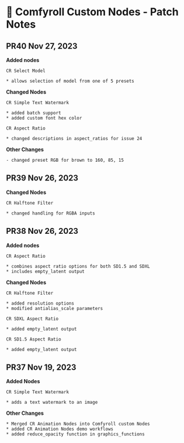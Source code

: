 # 🧩 Comfyroll Custom Nodes - Patch Notes

## PR40 Nov 27, 2023

__Added nodes__

    CR Select Model

    * allows selection of model from one of 5 presets 

__Changed Nodes__

    CR Simple Text Watermark

    * added batch support
    * added custom font hex color

    CR Aspect Ratio

    * changed descriptions in aspect_ratios for issue 24

__Other Changes__

    - changed preset RGB for brown to 160, 85, 15  

## PR39 Nov 26, 2023

__Changed Nodes__

    CR Halftone Filter

    * changed handling for RGBA inputs 

## PR38 Nov 26, 2023

 __Added nodes__

    CR Aspect Ratio

    * combines aspect ratio options for both SD1.5 and SDXL
    * includes empty_latent output

__Changed Nodes__

    CR Halftone Filter

    * added resolution options 
    * modified antialias_scale parameters

    CR SDXL Aspect Ratio

    * added empty_latent output  

    CR SD1.5 Aspect Ratio

    * added empty_latent output  

## PR37 Nov 19, 2023

__Added Nodes__

    CR Simple Text Watermark

    * adds a text watermark to an image

__Other Changes__

    * Merged CR Animation Nodes into Comfyroll custom Nodes
    * added CR Animation Nodes demo workflows
    * added reduce_opacity function in graphics_functions

